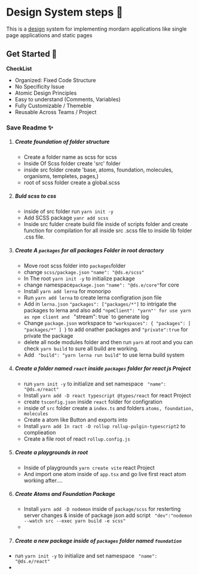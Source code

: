 # Design System steps 📝

This is a [design](https://www.figma.com/file/mJZ1H9VvUbxFB84vkSHsAu/Design-System---Demo?node-id=8872-1911&t=EO9EcfhDXwcR2ANZ-0) system for implementing mordarn applications like single page applications and static pages

## Get Started 🚀

**CheckList**

- Organized: Fixed Code Structure
- No Specificity Issue
- Atomic Design Principles
- Easy to understand (Comments, Variables)
- Fully Customizable / Themeble
- Reusable Across Teams / Project

### Save Readme ✨

1. ##### Create foundation of folder structure
   - Create a folder name as scss for scss
   - Inside Of Scss folder create 'src' folder
   - inside src folder create 'base, atoms, foundation, molecules, organisms, templetes, pages,)
   - root of scss folder create a global.scss
2. ##### Buld scss to css
   - inside of src folder run `yarn init -y`
   - Add SCSS package `yanr add scss`
   - Inside src fulder create build file inside of scripts folder and create function for compilation for all inside src .scss file to inside lib folder .css file.
3. ##### Create A `packages` for all packages Folder in root deractory
   - Move root scss folder into `packages`folder
   - change `scss/package.json` `"name": "@ds.e/scss"`
   - In The root `yarn init -y` to initialize package
   - change namespace`package.json` `"name": "@ds.e/core"`for core
   - Install `yarn add lerna` for monoripo
   - Run `yarn add lerna` to create lerna configration json file
   - Add in `lerna.json` `"packages": ["packages/*"]` to intrigate the packages to lerna and also add `"npmClient": "yarn"' for use yarn as npm client and ` "stream": true` to generate log
   - Change `package.json` workspace to `"workspaces": {
  "packages": [
    "packages/*"
  ]
}` to add onather packages and `"private":true` for private the package
   - delete all node modules folder and then run `yarn` at root and you can check `yarn build` to sure all build are working.
   - Add ` "build": "yarn lerna run build"` to use lerna build system
4. ##### Create a folder named `react` inside `packages` folder for react js Project
   - run `yarn init -y` to initialize and set namespace ` "name": "@ds.e/react"`
   - Install `yarn add -D react typescript @types/react` for react Project
   - create `tsconfig.json` inside `react` folder for configration
   - inside of `src` folder create a `index.ts` and folders `atoms, foundation, molecules`
   - Create a atom like Button and exports into
   - Install `yarn add In ract -D rollup rollup-pulgin-typescript2` to complieation
   - Create a file root of react `rollup.config.js`
5. ##### Create a playgrounds in root
   - Inside of playgrounds `yarn create vite` react Project
   - And import one atom inside of `app.tsx` and go live first react atom working after....
6. ##### Create Atoms and Foundation Package
   - Install `yarn add -D nodemon` inside of `package/scss` for resterting server changes & inside of package json add script ` "dev":"nodemon --watch src --exec yarn build -e scss"`
   -
7. ##### Create a new package inside of `packages` folder named `foundation`

- run `yarn init -y` to initialize and set namespace ` "name": "@ds.e/react"`
-
